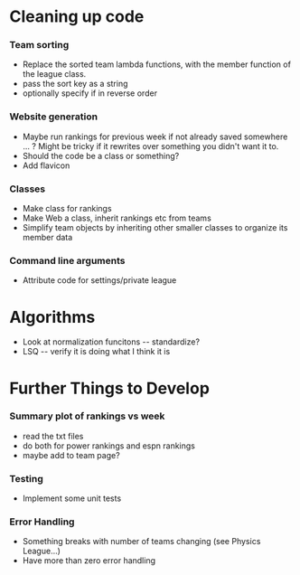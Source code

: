 # Cleaning up code
### Team sorting
- Replace the sorted team lambda functions, with the member function of the league class.
- pass the sort key as a string
- optionally specify if in reverse order

### Website generation
- Maybe run rankings for previous week if not already saved somewhere ... ? Might be tricky if it rewrites over something you didn't want it to.
- Should the code be a class or something?
- Add flavicon

### Classes
- Make class for rankings
- Make Web a class, inherit rankings etc from teams
- Simplify team objects by inheriting other smaller classes to organize its member data

### Command line arguments
- Attribute code for settings/private league

# Algorithms
- Look at normalization funcitons -- standardize?
- LSQ -- verify it is doing what I think it is

# Further Things to Develop

### Summary plot of rankings vs week
- read the txt files
- do both for power rankings and espn rankings
- maybe add to team page?

### Testing
- Implement some unit tests

### Error Handling
- Something breaks with number of teams changing (see Physics League...)
- Have more than zero error handling

